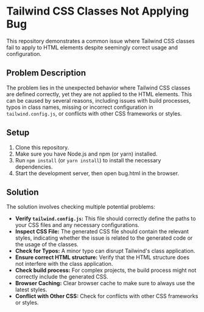 # Tailwind CSS Classes Not Applying Bug

This repository demonstrates a common issue where Tailwind CSS classes fail to apply to HTML elements despite seemingly correct usage and configuration.

## Problem Description

The problem lies in the unexpected behavior where Tailwind CSS classes are defined correctly, yet they are not applied to the HTML elements.  This can be caused by several reasons, including issues with build processes, typos in class names, missing or incorrect configuration in `tailwind.config.js`, or conflicts with other CSS frameworks or styles.

## Setup

1. Clone this repository.
2. Make sure you have Node.js and npm (or yarn) installed.
3. Run `npm install` (or `yarn install`) to install the necessary dependencies.
4. Start the development server, then open bug.html in the browser.

## Solution

The solution involves checking multiple potential problems:

- **Verify `tailwind.config.js`:** This file should correctly define the paths to your CSS files and any necessary configurations.
- **Inspect CSS File:** The generated CSS file should contain the relevant styles, indicating whether the issue is related to the generated code or the usage of the classes.
- **Check for Typos:** A minor typo can disrupt Tailwind's class application.
- **Ensure correct HTML structure:** Verify that the HTML structure does not interfere with the class application.
- **Check build process:** For complex projects, the build process might not correctly include the generated CSS.
- **Browser Caching:** Clear browser cache to make sure to always use the latest styles.
- **Conflict with Other CSS:** Check for conflicts with other CSS frameworks or styles.
